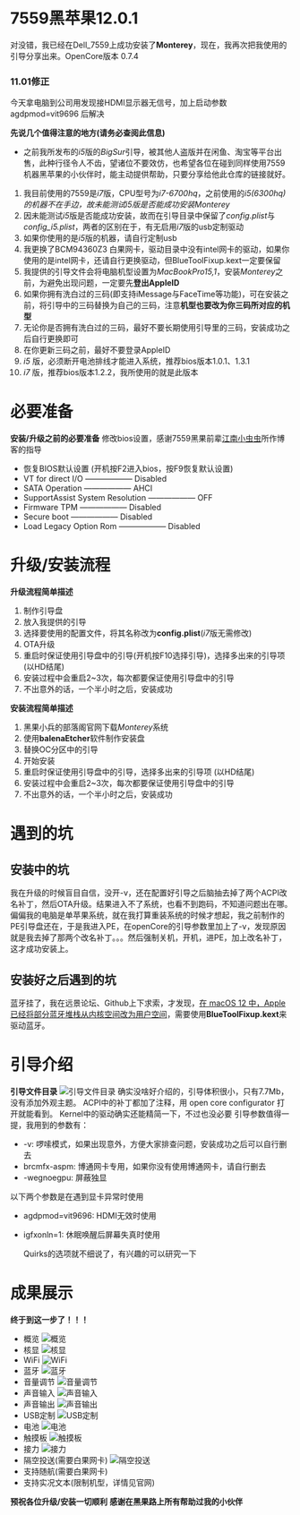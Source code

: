 # 7559黑苹果12.0.1

对没错，我已经在Dell_7559上成功安装了**Monterey**，现在，我再次把我使用的引导分享出来。OpenCore版本 0.7.4

### 11.01修正
今天拿电脑到公司用发现接HDMI显示器无信号，加上启动参数 agdpmod=vit9696 后解决

**先说几个值得注意的地方(请务必查阅此信息)**

- 之前我所发布的*i5*版的*BigSur*引导，被其他人盗版并在闲鱼、淘宝等平台出售，此种行径令人不齿，望诸位不要效仿，也希望各位在碰到同样使用7559机器黑苹果的小伙伴时，能主动提供帮助，只要分享给他此仓库的链接就好。

1. 我目前使用的7559是*i7*版，CPU型号为*i7-6700hq*，之前使用的*i5(6300hq)*的机器不在手边，故未能测试i5版是否能成功安装*Monterey*
2. 因未能测试*i5*版是否能成功安装，故而在引导目录中保留了*config.plist*与*config_i5.plist*，两者的区别在于，有无启用*i7*版的usb定制驱动
3. 如果你使用的是*i5*版的机器，请自行定制usb
4. 我更换了BCM94360Z3 白果网卡，驱动目录中没有intel网卡的驱动，如果你使用的是intel网卡，还请自行更换驱动，但BlueToolFixup.kext一定要保留
5. 我提供的引导文件会将电脑机型设置为*MacBookPro15,1*，安装*Monterey*之前，为避免出现问题，一定要先**登出AppleID**
6. 如果你拥有洗白过的三码(即支持iMessage与FaceTime等功能)，可在安装之前，将引导中的三码替换为自己的三码，注意**机型也要改为你三码所对应的机型**
7. 无论你是否拥有洗白过的三码，最好不要长期使用引导里的三码，安装成功之后自行更换即可
8. 在你更新三码之前，最好不要登录AppleID
9. *i5* 版，必须断开电池排线才能进入系统，推荐bios版本1.0.1、1.3.1
10. *i7* 版，推荐bios版本1.2.2，我所使用的就是此版本


# 必要准备

**安装/升级之前的必要准备**
修改bios设置，感谢7559黑果前辈[江南小虫虫](https://segmentfault.com/a/1190000020642944?utm_source=tag-newest)所作博客的指导

- 恢复BIOS默认设置 (开机按F2进入bios，按F9恢复默认设置)
- VT for direct I/O —————— Disabled
- SATA Operation —————— AHCI
- SupportAssist System Resolution —————— OFF
- Firmware TPM  —————— Disabled  
- Secure boot —————— Disabled
- Load Legacy Option Rom —————— Disabled

# 升级/安装流程

**升级流程简单描述**

1. 制作引导盘
2. 放入我提供的引导
3. 选择要使用的配置文件，将其名称改为**config.plist**(*i7*版无需修改)
4. OTA升级
5. 重启时保证使用引导盘中的引导(开机按F10选择引导)，选择多出来的引导项 (以HD结尾)
6. 安装过程中会重启2~3次，每次都要保证使用引导盘中的引导
7. 不出意外的话，一个半小时之后，安装成功

**安装流程简单描述**

1. 黑果小兵的部落阁官网下载*Monterey*系统
2. 使用**balenaEtcher**软件制作安装盘
3. 替换OC分区中的引导
4. 开始安装
5. 重启时保证使用引导盘中的引导，选择多出来的引导项 (以HD结尾)
6. 安装过程中会重启2~3次，每次都要保证使用引导盘中的引导
7. 不出意外的话，一个半小时之后，安装成功

# 遇到的坑

## 安装中的坑

我在升级的时候盲目自信，没开-v，还在配置好引导之后脑抽去掉了两个ACPI改名补丁，然后OTA升级。结果进入不了系统，也看不到跑码，不知道问题出在哪。偏偏我的电脑是单苹果系统，就在我打算重装系统的时候才想起，我之前制作的PE引导盘还在，于是我进入PE，在openCore的引导参数里加上了-v，发现原因就是我去掉了那两个改名补丁。。。然后强制关机，开机，进PE，加上改名补丁，这才成功安装上。

## 安装好之后遇到的坑

蓝牙挂了，我在远景论坛、Github上下求索，才发现，[在 macOS 12 中，Apple 已经将部分蓝牙堆栈从内核空间改为用户空间](https://github.com/acidanthera/BrcmPatchRAM/blob/master/README_CN.md)，需要使用**BlueToolFixup.kext**来驱动蓝牙。


# 引导介绍

**引导文件目录**
![引导文件目录](https://github.com/worship76/dell7559_Hackintosh_Monterey/blob/master/monterey_images/引导目录.png)
确实没啥好介绍的，引导体积很小，只有7.7Mb，没有添加外观主题。
ACPI中的补丁都加了注释，用 open core configurator 打开就能看到。
Kernel中的驱动确实还能精简一下，不过也没必要
引导参数值得一提，我用到的参数有：

- -v: 啰嗦模式，如果出现意外，方便大家排查问题，安装成功之后可以自行删去
- brcmfx-aspm: 博通网卡专用，如果你没有使用博通网卡，请自行删去
- -wegnoegpu: 屏蔽独显

以下两个参数是在遇到显卡异常时使用
- agdpmod=vit9696: HDMI无效时使用
- igfxonln=1: 休眠唤醒后屏幕失真时使用

  Quirks的选项就不细说了，有兴趣的可以研究一下

# 成果展示

**终于到这一步了！！！**

* 概览
  ![概览](https://github.com/worship76/dell7559_Hackintosh_Monterey/blob/master/monterey_images/MacOS%20Monterey.png)
* 核显
  ![核显](https://github.com/worship76/dell7559_Hackintosh_Monterey/blob/master/monterey_images/核显.png)
* WiFi
  ![WiFi](https://github.com/worship76/dell7559_Hackintosh_Monterey/blob/master/monterey_images/WiFI.png)
* 蓝牙
  ![蓝牙](https://github.com/worship76/dell7559_Hackintosh_Monterey/blob/master/monterey_images/蓝牙.png)
* 音量调节
  ![音量调节](https://github.com/worship76/dell7559_Hackintosh_Monterey/blob/master/monterey_images/音量调节.png)
* 声音输入
  ![声音输入](https://github.com/worship76/dell7559_Hackintosh_Monterey/blob/master/monterey_images/声音输入.png)
* 声音输出
  ![声音输出](https://github.com/worship76/dell7559_Hackintosh_Monterey/blob/master/monterey_images/声音输出.png)
* USB定制
  ![USB定制](https://github.com/worship76/dell7559_Hackintosh_Monterey/blob/master/monterey_images/USB定制.png)
* 电池
  ![电池](https://github.com/worship76/dell7559_Hackintosh_Monterey/blob/master/monterey_images/电池节能选项.png)
* 触摸板
  ![触摸板](https://github.com/worship76/dell7559_Hackintosh_Monterey/blob/master/monterey_images/触摸板.png)
* 接力
  ![接力](https://github.com/worship76/dell7559_Hackintosh_Monterey/blob/master/monterey_images/接力.png)
* 隔空投送(需要白果网卡)
  ![隔空投送](https://github.com/worship76/dell7559_Hackintosh_Monterey/blob/master/monterey_images/隔空投送.png)
* 支持随航(需要白果网卡)
* 支持实况文本(限制机型，详情见官网)


**预祝各位升级/安装一切顺利**
**感谢在黑果路上所有帮助过我的小伙伴**
